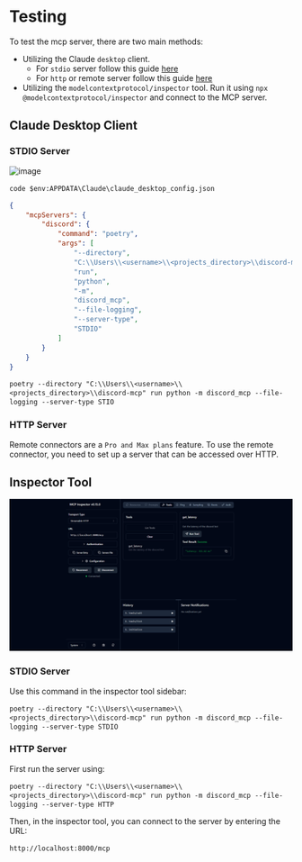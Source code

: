 # Testing

To test the mcp server, there are two main methods:

- Utilizing the Claude `desktop` client.
  - For `stdio` server follow this guide [here](https://modelcontextprotocol.io/quickstart/server)
  - For `http` or remote server follow this guide [here](https://support.anthropic.com/en/articles/11175166-getting-started-with-custom-connectors-using-remote-mcp)
- Utilizing the `modelcontextprotocol/inspector` tool. Run it using `npx @modelcontextprotocol/inspector` and connect to the MCP server.

## Claude Desktop Client

### STDIO Server

<img width="1250" height="1000" alt="image" src="https://github.com/user-attachments/assets/2f705e95-213d-4322-88db-a25dba6bb0ab" />

```pwsh
code $env:APPDATA\Claude\claude_desktop_config.json
```

```json
{
    "mcpServers": {
        "discord": {
            "command": "poetry",
            "args": [
                "--directory",
                "C:\\Users\\<username>\\<projects_directory>\\discord-mcp",
                "run",
                "python",
                "-m",
                "discord_mcp",
                "--file-logging",
                "--server-type",
                "STDIO"
            ]
        }
    }
}
```

```
poetry --directory "C:\\Users\\<username>\\<projects_directory>\\discord-mcp" run python -m discord_mcp --file-logging --server-type STIO
```

### HTTP Server

Remote connectors are a `Pro and Max plans` feature. To use the remote connector, you need to set up a server that can be accessed over HTTP.

## Inspector Tool

![Inspector](docs/assets/inspector.png)

### STDIO Server

Use this command in the inspector tool sidebar:

```pwsh
poetry --directory "C:\\Users\\<username>\\<projects_directory>\\discord-mcp" run python -m discord_mcp --file-logging --server-type STDIO
```

### HTTP Server

First run the server using:

```pwsh
poetry --directory "C:\\Users\\<username>\\<projects_directory>\\discord-mcp" run python -m discord_mcp --file-logging --server-type HTTP
```

Then, in the inspector tool, you can connect to the server by entering the URL:

```
http://localhost:8000/mcp
```
